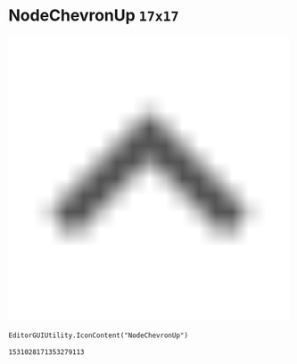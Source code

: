 # NodeChevronUp `17x17`
<img src="/img/NodeChevronUp.png" width=512 height=512>

``` CSharp
EditorGUIUtility.IconContent("NodeChevronUp")
```
```
1531028171353279113
```
